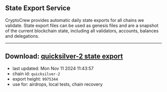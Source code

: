 ## State Export Service
CryptoCrew provides automatic daily state exports for all chains we validate. State export files can be used as genesis files and are a snapshot of the current blockchain state, including all validators, accounts, balances and delegations.

---
**Download: [quicksilver-2 state export](https://dl-eu2.ccvalidators.com/SERVICE/quicksilver/quicksilver-2_export_9975344.json)**
---

- last updated: Mon Nov 11 2024 11:43:57
- chain id: `quicksilver-2`
- export height: `9975344`
- use for: airdrops, local tests, chain recovery
